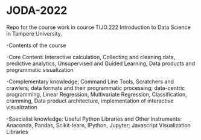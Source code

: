 # JODA-2022

Repo for the course work in course TIJO.222 Introduction to Data Science in Tampere University.

-Contents of the course 

  -Core Content:
    Interactive calculation,
    Collecting and cleaning data,
    predictive analytics,
    Unsupervised and Guided Learning,
    Data products and programmatic visualization
    
  -Complementary knowledge;
    Command Line Tools,
    Scratchers and crawlers; data formats and their programmatic processing; data-centric programming,
    Linear Regression, Multivariate Regression,
    Classification, cramming,
    Data product architecture, implementation of interactive visualization
    
  -Specialist knowledge:
    Useful Python Libraries and Other Instruments: Anaconda, Pandas, Scikit-learn, IPython, Jupyter;
    Javascript Visualization Libraries
